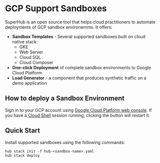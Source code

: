 # GCP Support Sandboxes

SuperHub is an open source tool that helps cloud practitioners to automate deployments of GCP sandbox environemnts. It offers:

- **Sandbox Templates** - Several supported sandboxes built on cloud native stack:
  - GKE
  - Web Server
  - Cloud SQL
  - Cloud Composer
- **One-click Deployment** of complete sandbox environments to Google Cloud Platform
- **Load Generator** - a component that produces synthetic traffic on a demo application

## How to deploy a Sandbox Environment

Sign in to your GCP account using [Google Cloud Platform web console](https://console.cloud.google.com/). If you have a [Cloud Shell](https://cloud.google.com/shell) session running, clicking the button will restart it.

## Quick Start

Install supported sandboxes using the following commands:

```shell
hub stack init -f hub-<sandbox-name>.yaml
hub stack deploy
```
